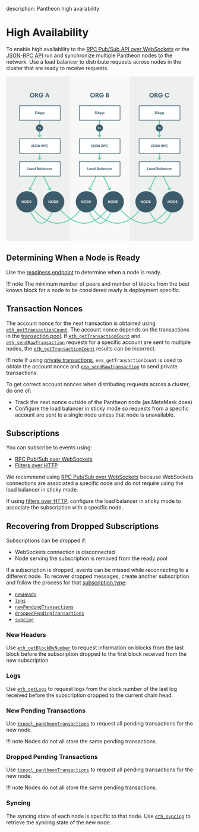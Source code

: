 description: Pantheon high availability 
<!--- END of page meta data -->

# High Availability 

To enable high availability to the [RPC Pub/Sub API over WebSockets](../Pantheon-API/RPC-PubSub.md) 
or the [JSON-RPC API](../Pantheon-API/Using-JSON-RPC-API.md) run and synchronize multiple Pantheon 
nodes to the network. Use a load balancer to distribute requests across nodes in the cluster that 
are ready to receive requests. 

![Load Balancer](../images/LoadBalancer.png)

## Determining When a Node is Ready 

Use the [readiness endpoint](../Pantheon-API/Using-JSON-RPC-API.md#readiness-and-liveness-endpoints) 
to determine when a node is ready. 

!!! note
    The minimum number of peers and number of blocks from the best known block for a node to be considered ready
    is deployment specific. 

## Transaction Nonces 

The account nonce for the next transaction is obtained using [`eth_getTransactionCount`](../Reference/Pantheon-API-Methods.md#eth_gettransactioncount). 
The account nonce depends on the transactions in the [transaction pool](../Using-Pantheon/Transactions/Transaction-Pool.md).
If [`eth_getTransactionCount`](../Reference/Pantheon-API-Methods.md#eth_gettransactioncount) and 
[`eth_sendRawTransaction`](../Reference/Pantheon-API-Methods.md#eth_sendrawtransaction) requests for a specific account 
are sent to multiple nodes, the [`eth_getTransactionCount`](../Reference/Pantheon-API-Methods.md#eth_gettransactioncount)
results can be incorrect. 

!!! note
    If using [private transactions](../Privacy/Explanation/Privacy-Overview.md), `eea_getTransactionCount` is used to obtain 
    the account nonce and [`eea_sendRawTransaction`](../Reference/Pantheon-API-Methods.md#eea_sendrawtransaction)
    to send private transactions. 

To get correct account nonces when distributing requests across a cluster, do one of:  

* Track the next nonce outside of the Pantheon node (as MetaMask does)
* Configure the load balancer in sticky mode so requests from a specific account are sent to a single 
node unless that node is unavailable. 

## Subscriptions 

You can subscribe to events using:  

* [RPC Pub/Sub over WebSockets](../Pantheon-API/RPC-PubSub.md) 
* [Filters over HTTP](../Using-Pantheon/Accessing-Logs-Using-JSON-RPC.md) 

We recommend using [RPC Pub/Sub over WebSockets](../Pantheon-API/RPC-PubSub.md) because WebSockets 
connections are associated a specific node and do not require using the load balancer in sticky mode. 

If using [filters over HTTP](../Using-Pantheon/Accessing-Logs-Using-JSON-RPC.md), configure the load balancer 
in sticky mode to associate the subscription with a specific node. 

## Recovering from Dropped Subscriptions 

Subscriptions can be dropped if: 

* WebSockets connection is disconnected
* Node serving the subscription is removed from the ready pool 

If a subscription is dropped, events can be missed while reconnecting to a different node. 
To recover dropped messages, create another subscription and follow the process for that [subscription type](../Pantheon-API/RPC-PubSub.md#subscribing):  

* [`newHeads`](#new-headers)
* [`logs`](#logs)
* [`newPendingTransactions`](#new-pending-transactions)
* [`droppedPendingTransactions`](#dropped-pending-transactions)
* [`syncing`](#syncing)


### New Headers

Use [`eth_getBlockByNumber`](../Reference/Pantheon-API-Methods.md#eth_getblockbynumber) to request information on 
blocks from the last block before the subscription dropped to the first block received from the new subscription.

### Logs 

Use [`eth_getLogs`](../Reference/Pantheon-API-Methods.md#eth_getlogs) to request logs from the block number 
of the last log received before the subscription dropped to the current chain head.

### New Pending Transactions

Use [`txpool_pantheonTransactions`](../Reference/Pantheon-API-Methods.md#txpool_pantheontransactions) to 
request all pending transactions for the new node.

!!! note
    Nodes do not all store the same pending transactions.

### Dropped Pending Transactions

Use [`txpool_pantheonTransactions`](../Reference/Pantheon-API-Methods.md#txpool_pantheontransactions) to 
request all pending transactions for the new node.

!!! note
    Nodes do not all store the same pending transactions.

### Syncing

The syncing state of each node is specific to that node. Use [`eth_syncing`](../Reference/Pantheon-API-Methods.md#eth_syncing)
to retrieve the syncing state of the new node.
